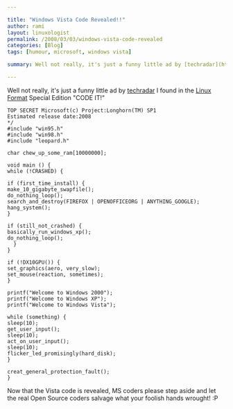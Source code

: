```yaml
---

title: "Windows Vista Code Revealed!!"
author: rami
layout: linuxologist
permalink: /2008/03/03/windows-vista-code-revealed
categories: [Blog]
tags: [humour, microsoft, windows vista]

summary: Well not really, it's just a funny little ad by [techradar](http://www.techradar.com "techradar") I found in the [Linux Format](http://www.linuxformat.co.uk "Linux Format") Special Edition "CODE IT!"

---
```


Well not really, it's just a funny little ad by [techradar](http://www.techradar.com "techradar") I found in the [Linux Format](http://www.linuxformat.co.uk "Linux Format") Special Edition "CODE IT!"
  
    TOP SECRET Microsoft(c) Project:Longhorn(TM) SP1 
    Estimated release date:2008 
    */ 
    #include "win95.h" 
    #include "win98.h" 
    #include "leopard.h"

    char chew_up_some_ram[10000000];

    void main () { 
    while (!CRASHED) {

    if (first_time_install) { 
    make_10_gigabyte_swapfile(); 
    do_nothing_loop(); 
    search_and_destroy(FIREFOX | OPENOFFICEORG | ANYTHING_GOOGLE); 
    hang_system(); 
    }

    if (still_not_crashed) { 
    basically_run_windows_xp(); 
    do_nothing_loop(); 
      } 
    }

    if (!DX10GPU()) { 
    set_graphics(aero, very_slow); 
    set_mouse(reaction, sometimes); 
    }

    printf("Welcome to Windows 2000"); 
    printf("Welcome to Windows XP"); 
    printf("Welcome to Windows Vista");

    while (something) { 
    sleep(10); 
    get_user_input(); 
    sleep(10); 
    act_on_user_input(); 
    sleep(10); 
    flicker_led_promisingly(hard_disk); 
    }

    creat_general_protection_fault(); 
    } 

Now that the Vista code is revealed, MS coders please step aside and let the real Open Source coders salvage what your foolish hands wrought! :P
